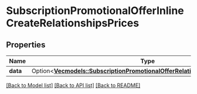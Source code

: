 # SubscriptionPromotionalOfferInlineCreateRelationshipsPrices

## Properties

Name | Type | Description | Notes
------------ | ------------- | ------------- | -------------
**data** | Option<[**Vec<models::SubscriptionPromotionalOfferRelationshipsPricesDataInner>**](SubscriptionPromotionalOffer_relationships_prices_data_inner.md)> |  | [optional]

[[Back to Model list]](../README.md#documentation-for-models) [[Back to API list]](../README.md#documentation-for-api-endpoints) [[Back to README]](../README.md)


